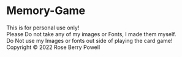 # Memory-Game
This is for personal use only! 
<br>
Please Do not take any of my images or Fonts, I made them myself.
<br>
Do Not use my Images or fonts out side of playing the card game!
<br>
Copyright  &copy; 2022 Rose Berry Powell
